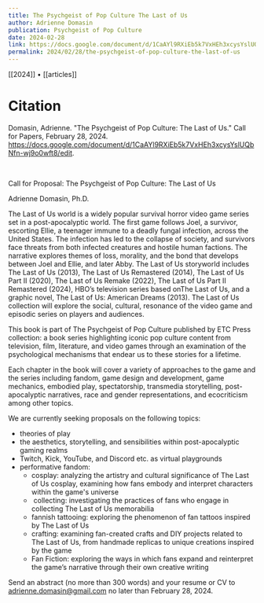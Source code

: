 ```yaml
---
title: The Psychgeist of Pop Culture The Last of Us
author: Adrienne Domasin
publication: Psychgeist of Pop Culture
date: 2024-02-28
link: https://docs.google.com/document/d/1CaAYl9RXiEb5k7VxHEh3xcysYslUQbNfn-wj9o0wft8/edit
permalink: 2024/02/28/the-psychgeist-of-pop-culture-the-last-of-us
---
```


[[2024]] • [[articles]]

# Citation

Domasin, Adrienne. "The Psychgeist of Pop Culture: The Last of Us." Call for Papers, February 28, 2024. <https://docs.google.com/document/d/1CaAYl9RXiEb5k7VxHEh3xcysYslUQbNfn-wj9o0wft8/edit>.

<br>

Call for Proposal: The Psychgeist of Pop Culture: The Last of Us

Adrienne Domasin, Ph.D.

The Last of Us world is a widely popular survival horror video game series set in a post-apocalyptic world. The first game follows Joel, a survivor, escorting Ellie, a teenager immune to a deadly fungal infection, across the United States. The infection has led to the collapse of society, and survivors face threats from both infected creatures and hostile human factions. The narrative explores themes of loss, morality, and the bond that develops between Joel and Ellie, and later Abby. The Last of Us storyworld includes The Last of Us (2013), The Last of Us Remastered (2014), The Last of Us Part II (2020), The Last of Us Remake (2022), The Last of Us Part II Remastered (2024), HBO’s television series based onThe Last of Us, and a graphic novel, The Last of Us: American Dreams (2013). The Last of Us collection will explore the social, cultural, resonance of the video game and episodic series on players and audiences.  

This book is part of The Psychgeist of Pop Culture published by ETC Press collection: a book series highlighting iconic pop culture content from television, film, literature, and video games through an examination of the psychological mechanisms that endear us to these stories for a lifetime.

Each chapter in the book will cover a variety of approaches to the game and the series including fandom, game design and development, game mechanics, embodied play, spectatorship, transmedia storytelling, post-apocalyptic narratives, race and gender representations, and ecocriticism among other topics. 

We are currently seeking proposals on the following topics:

- theories of play
- the aesthetics, storytelling, and sensibilities within post-apocalyptic gaming realms
- Twitch, Kick, YouTube, and Discord etc. as virtual playgrounds
- performative fandom: 
	- cosplay: analyzing the artistry and cultural significance of The Last of Us cosplay, examining how fans embody and interpret characters within the game's universe
	-  collecting: investigating the practices of fans who engage in collecting The Last of Us memorabilia
	- fannish tattooing: exploring the phenomenon of fan tattoos inspired by The Last of Us
	- crafting: examining fan-created crafts and DIY projects related to The Last of Us, from handmade replicas to unique creations inspired by the game
	- Fan Fiction: exploring the ways in which fans expand and reinterpret the game’s narrative through their own creative writing    

Send an abstract (no more than 300 words) and your resume or CV to adrienne.domasin@gmail.com no later than February 28, 2024.